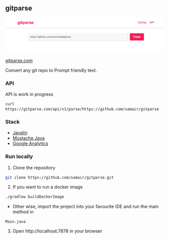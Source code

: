## gitparse
![img.png](img.png)

[gitparse.com](https://gitparse.com)

Convert any git repo to Prompt friendly text.

### API
API is work in progress
```
curl https://gitparse.com/api/v1/parse/https://github.com/samair/gitparse
```
### Stack
- [Javalin](https://javalin.io/)
- [Mustache Java](https://github.com/spullara/mustache.java)
- [Google Analytics](https://developers.google.com/analytics)

### Run locally
1. Clone the repository
  ```bash
  git clone https://github.com/samair/gitparse.git
  ```
2. If you want to run a docker image
  ```bash
 ./gradlew buildDockerImage
  ```
  + Other wise, import the project into your favourite IDE and run the main method in 
  ```
  Main.java
  ```
3. Open http://localhost:7878 in your browser

